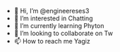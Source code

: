 - 👋 Hi, I’m @engineereses3
- 👀 I’m interested in Chatting
- 🌱 I’m currently learning Phyton
- 💞️ I’m looking to collaborate on Tw  
- 📫 How to reach me Yagiz

<!---
engineereses3/engineereses3 is a ✨ special ✨ repository because its `README.md` (this file) appears on your GitHub profile.
You can click the Preview link to take a look at your changes.
--->
